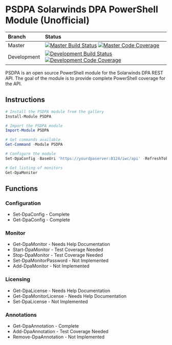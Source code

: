 # PSDPA Solarwinds DPA PowerShell Module (Unofficial)

| Branch | Status |
|:--- |:--- |
| Master | [![Master Build Status](https://ci.appveyor.com/api/projects/status/i165eqibj5cvger3/branch/master?svg=true)](https://ci.appveyor.com/project/sqlmdr/psdpa/branch/master) [![Master Code Coverage](https://codecov.io/gh/awickham10/psdpa/branch/master/graph/badge.svg)](https://codecov.io/gh/awickham10/psdpa) |
| Development |[![Development Build Status](https://ci.appveyor.com/api/projects/status/i165eqibj5cvger3/branch/development?svg=true)](https://ci.appveyor.com/project/sqlmdr/psdpa/branch/development) [![Development Code Coverage](https://codecov.io/gh/awickham10/psdpa/branch/development/graph/badge.svg)](https://codecov.io/gh/awickham10/psdpa) |

PSDPA is an open source PowerShell module for the Solarwinds DPA REST API. The
goal of the module is to provide complete PowerShell coverage for the API.

## Instructions
``` powershell
# Install the PSDPA module from the gallery
Install-Module PSDPA

# Import the PSDPA module
Import-Module PSDPA

# Get commands available
Get-Command -Module PSDPA

# Configure the module
Set-DpaConfig -BaseUri 'https://yourdpaserver:8124/iwc/api' -RefreshToken 'yourprivatestring'

# Get listing of monitors
Get-DpaMonitor
```

## Functions
### Configuration
* Set-DpaConfig - Complete
* Get-DpaConfig - Complete

### Monitor
* Get-DpaMonitor - Needs Help Documentation
* Start-DpaMonitor - Test Coverage Needed
* Stop-DpaMonitor - Test Coverage Needed
* Set-DpaMonitorPassword - Not Implemented
* Add-DpaMonitor - Not Implemented

### Licensing
* Get-DpaLicense - Needs Help Documentation
* Get-DpaMonitorLicense - Needs Help Documentation
* Set-DpaLicense - Not Implemented

### Annotations
* Get-DpaAnnotation - Complete
* Add-DpaAnnotation - Test Coverage Needed
* Remove-DpaAnnotation - Not Implemented
